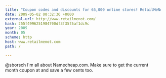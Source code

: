 ```yaml
---
title: "Coupon codes and discounts for 65,000 online stores! RetailMeNot.com"
date: 2009-05-02 00:32:36 +0000
external-url: http://www.retailmenot.com/
hash: 255f4996251984700df3f35f5af1dc9c
year: 2009
month: 05
scheme: http
host: www.retailmenot.com
path: /

---
```


@sborsch I'm all about Namecheap.com. Make sure to get the current month coupon at  and save a few cents too.
